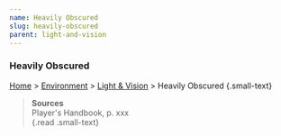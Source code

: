 ```yaml
---
name: Heavily Obscured 
slug: heavily-obscured
parent: light-and-vision
---
```

### Heavily Obscured
[Home](dm-operations-center) > [Environment](environment) > [Light & Vision](light-and-vision) > Heavily Obscured {.small-text}


> **Sources** <br/>
> Player's Handbook, p. xxx<br/>
{.read .small-text}

